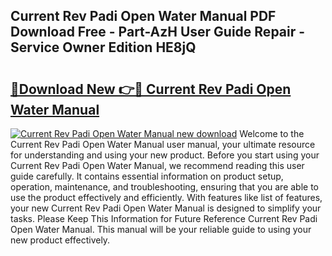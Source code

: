 ## Current Rev Padi Open Water Manual PDF Download Free - Part-AzH User Guide Repair - Service Owner Edition HE8jQ

# <h2><a href="http://bc67416.oget.top/?id=Current+Rev+Padi+Open+Water+Manual">🔗Download New 👉🔴 Current Rev Padi Open Water Manual</a></h2>

[![Current Rev Padi Open Water Manual new download](https://i.imgur.com/5g1atiW.png)](http://bc67416.oget.top/?id=Current+Rev+Padi+Open+Water+Manual)
Welcome to the Current Rev Padi Open Water Manual user manual, your ultimate resource for understanding and using your new product. Before you start using your Current Rev Padi Open Water Manual, we recommend reading this user guide carefully. It contains essential information on product setup, operation, maintenance, and troubleshooting, ensuring that you are able to use the product effectively and efficiently. With features like list of features, your new Current Rev Padi Open Water Manual is designed to simplify your tasks. Please Keep This Information for Future Reference Current Rev Padi Open Water Manual. This manual will be your reliable guide to using your new product effectively.
